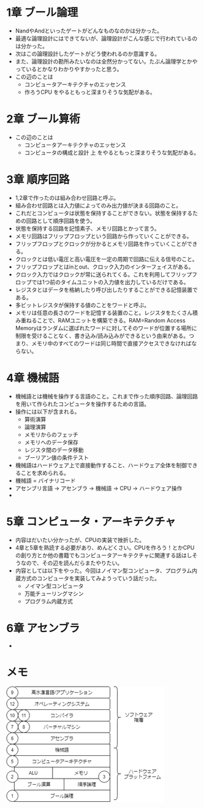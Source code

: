 # 1章 ブール論理
- NandやAndといったゲートがどんなものなのかは分かった。
- 最適な論理設計にはできてないが、論理設計がこんな感じで行われているのは分かった。
- 次はこの論理設計したゲートがどう使われるのか意識する。
- また、論理設計の勘所みたいなのは全然分かってない。たぶん論理学とかやっているとかなりわかりやすかったと思う。
- この辺のことは
  - コンピュータアーキテクチャのエッセンス
  - 作ろうCPU
をやるともっと深まりそうな気配がある。

# 2章 ブール算術
- この辺のことは
  - コンピュータアーキテクチャのエッセンス
  - コンピュータの構成と設計 上
をやるともっと深まりそうな気配がある。 


# 3章 順序回路
- 1,2章で作ったのは組み合わせ回路と呼ぶ。
- 組み合わせ回路とは入力値によってのみ出力値が決まる回路のこと。
- これだとコンピュータは状態を保持することができない。状態を保持するための回路として順序回路を使う。
- 状態を保持する回路を記憶素子、メモリ回路とかって言う。
- メモリ回路はフリップフロップという回路から作っていくことができる。
- フリップフロップとクロックが分かるとメモリ回路を作っていくことができる。
- クロックとは低い電圧と高い電圧を一定の周期で回路に伝える信号のこと。
- フリップフロップとはinとout、クロック入力のインターフェイスがある。
- クロック入力ではクロックが常に送られてくる。これを利用してフリップフロップでは1つ前のタイムユニットの入力値を出力しているだけである。
- レジスタとはデータを格納したり呼び出したりすることができる記憶装置である。
- 多ビットレジスタが保持する値のことをワードと呼ぶ。
- メモリは任意の長さのワードを記憶する装置のこと。レジスタをたくさん積み重ねることで、RAMユニットを構築できる。RAM=Random Access Memoryはランダムに選ばれたワードに対してそのワードが位置する場所に制限を受けることなく、書き込み/読み込みができるという由来がある。つまり、メモリ中のすべてのワードは同じ時間で直接アクセスできなければならない。

# 4章 機械語
- 機械語とは機械を操作する言語のこと。これまで作った順序回路、論理回路を用いて作られたコンピュータを操作するための言語。
- 操作には以下が含まれる。
  - 算術演算
  - 論理演算
  - メモリからのフェッチ
  - メモリへのデータ保存
  - レジスタ間のデータ移動
  - ブーリアン値の条件テスト
- 機械語はハードウェア上で直接動作すること、ハードウェア全体を制御できることを求められる。
- 機械語 = バイナリコード
- アセンブリ言語 → アセンブラ → 機械語 → CPU → ハードウェア操作
- 

# 5章 コンピュータ・アーキテクチャ
- 内容はだいたい分かったが、CPUの実装で挫折した。
- 4章と5章を熟読する必要があり、めんどくさい。CPUを作ろう！とかCPUの創り方とか他の書籍でもコンピュータアーキテクチャに関連する話はしそうなので、その辺を読んだらまたやりたい。
- 内容としては以下をやった。今回はノイマン型コンピュータ、プログラム内蔵方式のコンピュータを実装してみようっていう話だった。
  - ノイマン型コンピュータ
  - 万能チューリングマシン
  - プログラム内蔵方式
 
 # 6章 アセンブラ
 - 

# メモ
<img src="./コースマップ.png">
